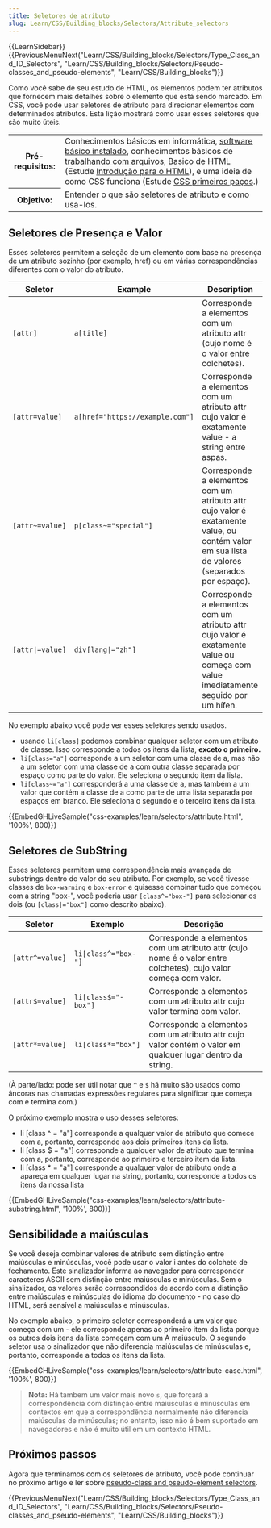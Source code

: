 ```yaml
---
title: Seletores de atributo
slug: Learn/CSS/Building_blocks/Selectors/Attribute_selectors
---
```


{{LearnSidebar}}{{PreviousMenuNext("Learn/CSS/Building_blocks/Selectors/Type_Class_and_ID_Selectors", "Learn/CSS/Building_blocks/Selectors/Pseudo-classes_and_pseudo-elements", "Learn/CSS/Building_blocks")}}

Como você sabe de seu estudo de HTML, os elementos podem ter atributos que fornecem mais detalhes sobre o elemento que está sendo marcado. Em CSS, você pode usar seletores de atributo para direcionar elementos com determinados atributos. Esta lição mostrará como usar esses seletores que são muito úteis.

<table class="learn-box standard-table">
  <tbody>
    <tr>
      <th scope="row">Pré-requisitos:</th>
      <td>
        Conhecimentos básicos em informática,
        <a
          href="https://developer.mozilla.org/en-US/Learn/Getting_started_with_the_web/Installing_basic_software"
          >software básico instalado</a
        >, conhecimentos básicos de
        <a
          href="https://developer.mozilla.org/en-US/Learn/Getting_started_with_the_web/Dealing_with_files"
          >trabalhando com arquivos</a
        >, Basico de HTML (Estude
        <a href="/pt-BR/docs/Learn/HTML/Introduction_to_HTML"
          >Introdução para o HTML</a
        >), e uma ideia de como CSS funciona (Estude
        <a href="/pt-BR/docs/Learn/CSS/First_steps">CSS primeiros paços</a>.)
      </td>
    </tr>
    <tr>
      <th scope="row">Objetivo:</th>
      <td>Entender o que são seletores de atributo e como usa-los.</td>
    </tr>
  </tbody>
</table>

## Seletores de Presença e Valor

Esses seletores permitem a seleção de um elemento com base na presença de um atributo sozinho (por exemplo, href) ou em várias correspondências diferentes com o valor do atributo.

| Seletor          | Example                         | Description                                                                                                                                 |
| ---------------- | ------------------------------- | ------------------------------------------------------------------------------------------------------------------------------------------- |
| `[attr]`         | `a[title]`                      | Corresponde a elementos com um atributo attr (cujo nome é o valor entre colchetes).                                                         |
| `[attr=value]`   | `a[href="https://example.com"]` | Corresponde a elementos com um atributo attr cujo valor é exatamente value - a string entre aspas.                                          |
| `[attr~=value]`  | `p[class~="special"]`           | Corresponde a elementos com um atributo attr cujo valor é exatamente value, ou contém valor em sua lista de valores (separados por espaço). |
| `[attr\|=value]` | `div[lang\|="zh"]`              | Corresponde a elementos com um atributo attr cujo valor é exatamente value ou começa com value imediatamente seguido por um hífen.          |

No exemplo abaixo você pode ver esses seletores sendo usados.

- usando `li[class]` podemos combinar qualquer seletor com um atributo de classe. Isso corresponde a todos os itens da lista, **exceto o primeiro.**
- `li[class="a"]` corresponde a um seletor com uma classe de a, mas não a um seletor com uma classe de a com outra classe separada por espaço como parte do valor. Ele seleciona o segundo item da lista.
- `li[class~="a"]` corresponderá a uma classe de a, mas também a um valor que contém a classe de a como parte de uma lista separada por espaços em branco. Ele seleciona o segundo e o terceiro itens da lista.

{{EmbedGHLiveSample("css-examples/learn/selectors/attribute.html", '100%', 800)}}

## Seletores de SubString

Esses seletores permitem uma correspondência mais avançada de substrings dentro do valor do seu atributo. Por exemplo, se você tivesse classes de `box-warning` e `box-error` e quisesse combinar tudo que começou com a string "box-", você poderia usar `[class^="box-"]` para selecionar os dois (ou `[class|="box"]` como descrito abaixo).

| Seletor         | Exemplo             | Descrição                                                                                                        |
| --------------- | ------------------- | ---------------------------------------------------------------------------------------------------------------- |
| `[attr^=value]` | `li[class^="box-"]` | Corresponde a elementos com um atributo attr (cujo nome é o valor entre colchetes), cujo valor começa com valor. |
| `[attr$=value]` | `li[class$="-box"]` | Corresponde a elementos com um atributo attr cujo valor termina com valor.                                       |
| `[attr*=value]` | `li[class*="box"]`  | Corresponde a elementos com um atributo attr cujo valor contém o valor em qualquer lugar dentro da string.       |

(À parte/lado: pode ser útil notar que `^` e `$` há muito são usados como âncoras nas chamadas expressões regulares para significar que começa com e termina com.)

O próximo exemplo mostra o uso desses seletores:

- li \[class ^ = "a"] corresponde a qualquer valor de atributo que comece com a, portanto, corresponde aos dois primeiros itens da lista.
- li \[class $ = "a"] corresponde a qualquer valor de atributo que termina com a, portanto, corresponde ao primeiro e terceiro item da lista.
- li \[class \* = "a"] corresponde a qualquer valor de atributo onde a apareça em qualquer lugar na string, portanto, corresponde a todos os itens da nossa lista

{{EmbedGHLiveSample("css-examples/learn/selectors/attribute-substring.html", '100%', 800)}}

## Sensibilidade a maiúsculas

Se você deseja combinar valores de atributo sem distinção entre maiúsculas e minúsculas, você pode usar o valor i antes do colchete de fechamento. Este sinalizador informa ao navegador para corresponder caracteres ASCII sem distinção entre maiúsculas e minúsculas. Sem o sinalizador, os valores serão correspondidos de acordo com a distinção entre maiúsculas e minúsculas do idioma do documento - no caso do HTML, será sensível a maiúsculas e minúsculas.

No exemplo abaixo, o primeiro seletor corresponderá a um valor que começa com um - ele corresponde apenas ao primeiro item da lista porque os outros dois itens da lista começam com um A maiúsculo. O segundo seletor usa o sinalizador que não diferencia maiúsculas de minúsculas e, portanto, corresponde a todos os itens da lista.

{{EmbedGHLiveSample("css-examples/learn/selectors/attribute-case.html", '100%', 800)}}

> **Nota:** Há tambem um valor mais novo `s`, que forçará a correspondência com distinção entre maiúsculas e minúsculas em contextos em que a correspondência normalmente não diferencia maiúsculas de minúsculas; no entanto, isso não é bem suportado em navegadores e não é muito útil em um contexto HTML.

## Próximos passos

Agora que terminamos com os seletores de atributo, você pode continuar no próximo artigo e ler sobre [pseudo-class and pseudo-element selectors](/pt-BR/docs/Learn/CSS/Building_blocks/Selectors/Pseudo-classes_and_pseudo-elements).

{{PreviousMenuNext("Learn/CSS/Building_blocks/Selectors/Type_Class_and_ID_Selectors", "Learn/CSS/Building_blocks/Selectors/Pseudo-classes_and_pseudo-elements", "Learn/CSS/Building_blocks")}}

